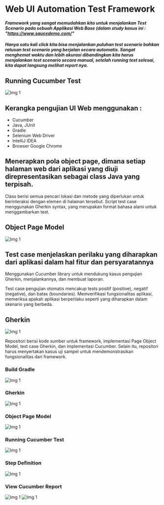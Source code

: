 # Web UI Automation Test Framework

#### _Framework yang sangat memudahkan kita untuk menjalankan Test Scenario pada sebuah Applikasi Web Base (dalam study kasus ini : "https://www.saucedemo.com/"_
#### _Hanya satu kali click kita bisa menjalankan puluhan test scenario bahkan ratusan test scenario yang berjalan secara automatis. Sangat menghemat waktu dan lebih akurasi dibandingkan kita harus menjalankan test scenario secara manual, setelah running test selesai, kita dapat langsung melihat report nya._ 


## Running Cucumber Test
![Img 1](screenshot/runningCucumberTest.PNG)


## Kerangka pengujian UI Web menggunakan :
- Cucumber
- Java, JUnit
- Gradle
- Selenium Web Driver
- IntelliJ IDEA
- Browser Google Chrome



## Menerapkan pola object page, dimana setiap halaman web dari aplikasi yang diuji direpresentasikan sebagai class Java yang terpisah. 

Class berisi semua pencari lokasi dan metode yang diperlukan untuk berinteraksi dengan elemen di halaman tersebut. Script test case  menggunakan Gherkin syntax, yang merupakan format bahasa alami untuk menggambarkan test. 

## Object Page Model
![Img 1](screenshot/objectPageModel.PNG)



## Test case menjelaskan perilaku yang diharapkan dari aplikasi dalam hal fitur dan persyaratannya
Menggunakan Cucumber library untuk mendukung kasus pengujian Gherkin, menjalankannya, dan membuat laporan.

Test case pengujian otomatis mencakup tests positif (positive), negatif (negative), dan batas (boundaries).
Memverifikasi fungsionalitas aplikasi, memeriksa apakah aplikasi berperilaku seperti yang diharapkan dalam skenario yang berbeda. 

## Gherkin
![Img 1](screenshot/Gherkin.PNG)


Repositori berisi kode sumber untuk framework, implementasi Page Object Model, test case Gherkin, dan implementasi Cucumber.
Selain itu, repositori harus menyertakan kasus uji sampel untuk mendemonstrasikan fungsionalitas dari framework.

### Build Gradle
![Img 1](screenshot/buildGradle.PNG)

### Gherkin
![Img 1](screenshot/Gherkin.PNG)

### Object Page Model
![Img 1](screenshot/objectPageModel.PNG)

### Running Cucumber Test
![Img 1](screenshot/runningCucumberTest.PNG)

### Step Definition
![Img 1](screenshot/stepDefinition.PNG)

### View Cucumber Report
![Img 1](screenshot/viewReportCucumber.PNG)
![Img 1](screenshot/Result_Report.PNG)


